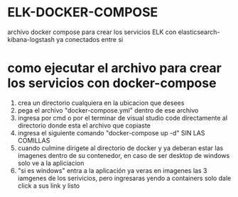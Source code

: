 # ELK-DOCKER-COMPOSE
archivo docker compose para crear los servicios ELK con elasticsearch-kibana-logstash ya conectados entre si


# como ejecutar el archivo para crear los servicios con docker-compose
1. crea un directorio cualquiera en la ubicacion que desees
2. pega el archivo "docker-compose.yml" dentro de ese archivo
3. ingresa por cmd o por el terminar de visual studio code directamente al directorio donde esta el archivo que copiaste
4. ingresa el siguiente comando "docker-compose up -d"  SIN LAS COMILLAS
5. cuando culmine dirigete al directorio de docker y ya deberan estar las imagenes dentro de su contenedor, en caso de ser desktop de windows solo ve a la apliciacion
6. "si es windows" entra a la aplicación ya veras en imagenes las 3 iamgenes de los serivicios, pero ingresaras yendo a containers solo dale click a sus link y listo
